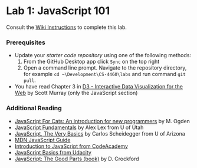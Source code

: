 # Lab 1: JavaScript 101
Consult the [Wiki Instructions](https://github.gatech.edu/CS-4460/Labs/wiki/Lab-1%3A-Javascript-101) to complete this lab.

### Prerequisites
* Update your *starter code repository* using one of the following methods:
    1. From the GitHub Desktop app click `Sync` on the top right
    2. Open a command line prompt. Navigate to the repository directory, for example `cd ~\Development\CS-4460\labs` and run command `git pull`.
* You have read Chapter 3 in [D3 - Interactive Data Visualization for the Web](http://chimera.labs.oreilly.com/books/1230000000345/ch03.html#_javascript) by Scott Murray (only the JavaScript section)

### Additional Reading

* [JavaScript For Cats: An introduction for new programmers](http://jsforcats.com/) by M. Ogden
* [JavaScript Fundamentals](http://dataviscourse.net/2015/lectures/lecture-javascript/) by Alex Lex from U of Utah
* [JavaScript, The Very Basics](https://cscheid.net/courses/spr15/cs444/lectures/week3.html) by Carlos Scheidegger from U of Arizona
* [MDN JavaScript Guide](https://developer.mozilla.org/en-US/docs/Web/JavaScript/Guide)
* [Introduction to JavaScript from CodeAcademy](https://www.codecademy.com/learn/introduction-to-javascript)
* [JavaScript Basics from Udacity](https://www.udacity.com/course/javascript-basics--ud804)
* [JavaScript: The Good Parts (book)](https://www.amazon.com/JavaScript-Good-Parts-Douglas-Crockford/dp/0596517742#) by D. Crockford